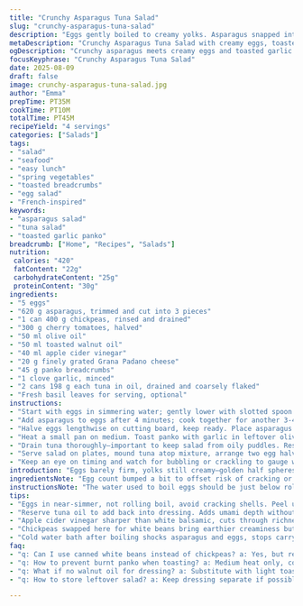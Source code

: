```yaml
---
title: "Crunchy Asparagus Tuna Salad"
slug: "crunchy-asparagus-tuna-salad"
description: "Eggs gently boiled to creamy yolks. Asparagus snapped into crisp-tender bits. White beans swapped with chickpeas for earthier bite. Cherry tomatoes halve releasing juice during toss. Olive oil cut back, replaced half by toasted walnut oil for warmth. White balsamic vinegar left out; apple cider vinegar lends tang and brightness. Parmesan replaced by Grana Padano, slightly nuttier. Garlic and panko breading toasty, more crunchy but watch the burn closely. Tuna oil drained thoroughly but reserve a tablespoon, add it to dressing for depth. Basil leaves optional, fresh and aromatic, a lift at the end."
metaDescription: "Crunchy Asparagus Tuna Salad with creamy eggs, toasted panko garlic crunch, walnut oil dressing, bright apple cider vinegar, and layered textures for 4 servings."
ogDescription: "Crunchy asparagus meets creamy eggs and toasted garlic panko. Tuna oil added to dressing, walnut oil warmth, brightened by apple cider vinegar. Textures clash all right."
focusKeyphrase: "Crunchy Asparagus Tuna Salad"
date: 2025-08-09
draft: false
image: crunchy-asparagus-tuna-salad.jpg
author: "Emma"
prepTime: PT35M
cookTime: PT10M
totalTime: PT45M
recipeYield: "4 servings"
categories: ["Salads"]
tags:
- "salad"
- "seafood"
- "easy lunch"
- "spring vegetables"
- "toasted breadcrumbs"
- "egg salad"
- "French-inspired"
keywords:
- "asparagus salad"
- "tuna salad"
- "toasted garlic panko"
breadcrumb: ["Home", "Recipes", "Salads"]
nutrition: 
 calories: "420"
 fatContent: "22g"
 carbohydrateContent: "25g"
 proteinContent: "30g"
ingredients:
- "5 eggs"
- "620 g asparagus, trimmed and cut into 3 pieces"
- "1 can 400 g chickpeas, rinsed and drained"
- "300 g cherry tomatoes, halved"
- "50 ml olive oil"
- "50 ml toasted walnut oil"
- "40 ml apple cider vinegar"
- "20 g finely grated Grana Padano cheese"
- "45 g panko breadcrumbs"
- "1 clove garlic, minced"
- "2 cans 198 g each tuna in oil, drained and coarsely flaked"
- "Fresh basil leaves for serving, optional"
instructions:
- "Start with eggs in simmering water; gently lower with slotted spoon. Watch time closely around 6 mins for slightly firmer yolks but still creamy centers. Meanwhile prep asparagus by snapping off tough ends then cutting into thirds; asparagus should still have a vibrant snap when bitten."
- "Add asparagus to eggs after 4 minutes; cook together for another 3-4 minutes until asparagus bright green and tender-crisp. Drain both into colander; refresh under cold water until cool to touch. This shocks cooking, preserves texture and color. Peel eggs under running water for easier shell removal without ragged white."
- "Halve eggs lengthwise on cutting board, keep ready. Place asparagus in big bowl. Add chickpeas, tomatoes, 1/4 cup olive oil, vinegar, and grated Grana Padano. Season with salt and freshly ground black pepper. Toss gently but fully combine dressing, bright acidity cuts through richness."
- "Heat a small pan on medium. Toast panko with garlic in leftover olive oil until golden; smell fragrant nutty garlic. Keep stirring to avoid dark spots. Salt and pepper after. Don’t overcrowd pan, small batches may be better to get even color without burning."
- "Drain tuna thoroughly—important to keep salad from oily puddles. Reserve a tablespoon of oil, whisk into salad mixture for added unctuousness and flavor layer."
- "Serve salad on plates, mound tuna atop mixture, arrange two egg halves per serving cautiously so yolks don’t crumble. Sprinkle toasted garlic panko over everything generously for crunch and toasted aroma. Finish with basil leaves for fresh herbal perfume and color contrast."
- "Keep an eye on timing and watch for bubbling or crackling to gauge when asparagus is done; overcooked turns mushy instantly. If you don’t have walnut oil, substitute with light toasted sesame or avocado oil. Chickpeas bring creaminess and earthiness; if unavailable stick with rinsed white beans but reduce quantity slightly to balance texture."
introduction: "Eggs barely firm, yolks still creamy—golden half spheres waiting. Asparagus crisp but tender to snap, the tiny bursts of cherry tomato juice pooling with chickpeas, earthy and soft. Olive and walnut oils mingle, dressing sharp with apple cider vinegar rather than white balsamic—a sharper acidity that cuts through fattier tuna. Toasted panko and garlic crackle with crunch, no damp sogginess here. Past tries learned draining tuna oil too fast leaves flat dressing, so reserve a bit for richness. Grana Padano swaps parmesan for nuttier notes. Basil’s fresh perfume punctuates final plate. A salad of texture contrasts and layers; each bite draws a mix of herbaceous, creamy, tangy, crisp—no overcooking or soggy messes. The steps broken by timing cues; look and feel guide more than clock. It’s timing, texture, and aroma that tell you when."
ingredientsNote: "Egg count bumped a bit to offset risk of cracking or uneven cooking in boiling. Asparagus should be sturdy but not woody; snap test helps avoid pitfall of limp spears. Chickpeas add a creamier nuttiness than white beans but same bulk. Walnut oil swaps into partial dressing not only flavor but as a backup if you run low on olive oil—good fat for toasting too. Apple cider vinegar sharper, brighter than mellow white balsamic; a more aggressive acid that lightens rich ingredients—perfect when tuna oil stays in play. Grana Padano is a good stand-in from Italy’s north; slightly saltier, less crumbly than parmesan. Keep garlic mild, watch panko; toasted bits should crunch, not burn—charred bitterness ruins the salad bite. Fresh basil is an optional final flourish; you can use parsley or oregano too, but basil brings subtle sweetness and aroma. Eggs peeled running water to prevent ragged whites and ease handling for halving, prevents crumbling yolks."
instructionsNote: "The water used to boil eggs should be just below rolling boil; rapid agitation can crack shells and ruin texture. Introducing asparagus partway lets cooking staggered and control perfect snap. Cool eggs and asparagus immediately in cold bath to avoid overcooking and sogginess. Peeling under running water loosens shells without sticky membrane. Gently combine salad elements so beans and tomatoes don’t burst prematurely. Toast panko with garlic in a pan well-heated but medium, stirring to avoid burning—burnt crumbs taste bitter, kill salad brightness. Reserve tuna oil and fold in for mouthcoating quality—don’t pour full oil or salad gets greasy. Serve assembling at last moment to keep crunch and freshness intact. For plates, arrange eggs face-up; yolks intact but visible. Timing is flexible but watch for visual cues—bright green asparagus, fragrant toasted garlic, creamy yolks—not strictly minutes. Adjust acidity with vinegar amounts depending on personal taste or acidity strength of the vinegar brand."
tips:
- "Eggs in near-simmer, not rolling boil, avoid cracking shells. Peel under running water for clean whites, easier slicing. Timing is key, 6 minutes gets creamy but firm yolks; less and yolks break, more and chalky. Snap asparagus by hand to test freshness. Cutting in thirds keeps bite consistent. All about feel not just time."
- "Reserve tuna oil to add back into dressing. Adds umami depth without grease puddles. Drain well or salad gets soggy fast. Leftover olive oil good for toasting panko with garlic. Medium heat only, watch closely or breadcrumbs burn bitter. Stir constantly small batches better. Don’t crowd pan, toasted bits must stay golden, not dark spots."
- "Apple cider vinegar sharper than white balsamic, cuts through richness without overpowering. Adjust amount by taste or vinegar brand strength. Walnut oil brings gentle toast flavor, swap sesame or avocado if missing. Partial olive oil lets dressing stay fresh but with warmth from walnut. Dressing texture not slick, more layered mouthfeel."
- "Chickpeas swapped here for white beans bring earthier creaminess but keep bulk. If absent, white beans work but reduce quantity slightly to avoid mush. Basil optional, fresh leaves add floral lift, but oregano or parsley ok alternatives. Scatter on at end to avoid wilting and keep color punch intact."
- "Cold water bath after boiling shocks asparagus and eggs, stops carryover cooking. Retains bright green color and asparagus snap. Timing staggered – asparagus added after eggs start cooking, layered texture, avoids mush. Watch asparagus closely, bubbles and crackle sound fade mean done. Overcook instantly mushy, no bounce left."
faq:
- "q: Can I use canned white beans instead of chickpeas? a: Yes, but reduce amount. Chickpeas add nuttiness and creaminess. White beans softer, risk mushier texture if quantity not adjusted. So smaller portion helps keep structure, balance the salad mouthfeel."
- "q: How to prevent burnt panko when toasting? a: Medium heat only, constant stirring essential. Toast in small batches, overcrowding means uneven color, some bits burn fast. If it smells bitter, scrap batch. Garlic aroma must be fragrant, not charred. Keep pan moving to avoid hotspots."
- "q: What if no walnut oil for dressing? a: Substitute with light toasted sesame or avocado oil. Avoid strong flavors that overpower asparagus or tuna. Olive oil by itself ok but milder. Walnut oil adds warmth, but alternatives retain some toastiness without losing crunch signals."
- "q: How to store leftover salad? a: Keep dressing separate if possible, refrigerate up to two days. Eggs soften, panko lose crunch fast. Tuna oil in dressing can coat and preserve flavor but makes salad oily over time. Basil best fresh, add on plating not in advance to stay bright."

---
```

